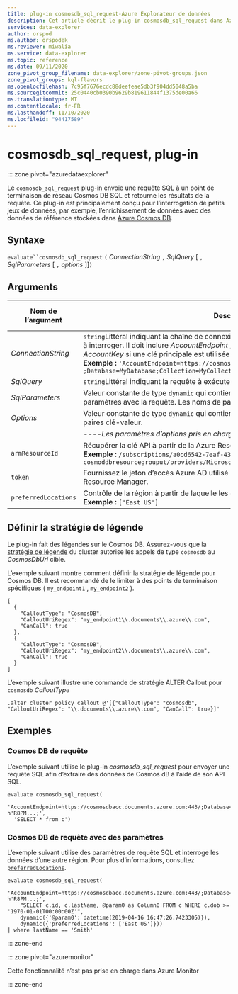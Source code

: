 ```yaml
---
title: plug-in cosmosdb_sql_request-Azure Explorateur de données
description: Cet article décrit le plug-in cosmosdb_sql_request dans Azure Explorateur de données.
services: data-explorer
author: orspod
ms.author: orspodek
ms.reviewer: miwalia
ms.service: data-explorer
ms.topic: reference
ms.date: 09/11/2020
zone_pivot_group_filename: data-explorer/zone-pivot-groups.json
zone_pivot_groups: kql-flavors
ms.openlocfilehash: 7c95f7676ecdc88deefeae5db3f904dd5048a5ba
ms.sourcegitcommit: 25c0440cb0390b9629b819611844f1375de00a66
ms.translationtype: MT
ms.contentlocale: fr-FR
ms.lasthandoff: 11/10/2020
ms.locfileid: "94417589"
---
```

# <a name="cosmosdb_sql_request-plugin"></a>cosmosdb_sql_request, plug-in

::: zone pivot="azuredataexplorer"

Le `cosmosdb_sql_request` plug-in envoie une requête SQL à un point de terminaison de réseau Cosmos DB SQL et retourne les résultats de la requête. Ce plug-in est principalement conçu pour l’interrogation de petits jeux de données, par exemple, l’enrichissement de données avec des données de référence stockées dans [Azure Cosmos DB](/azure/cosmos-db/).

## <a name="syntax"></a>Syntaxe

`evaluate``cosmosdb_sql_request` `(` *ConnectionString* `,` *SqlQuery* [ `,` *SqlParameters* [ `,` *options* ]]`)`

## <a name="arguments"></a>Arguments

|Nom de l’argument | Description | Obligatoire ou facultatif | 
|---|---|---|
| *ConnectionString* | `string`Littéral indiquant la chaîne de connexion qui pointe vers la collection de Cosmos dB à interroger. Il doit inclure *AccountEndpoint* , *Database* et *collection*. Elle peut inclure *AccountKey* si une clé principale est utilisée pour l’authentification. <br> **Exemple :** `'AccountEndpoint=https://cosmosdbacc.documents.azure.com:443/ ;Database=MyDatabase;Collection=MyCollection;AccountKey=' h'R8PM...;'`| Obligatoire |
| *SqlQuery*| `string`Littéral indiquant la requête à exécuter. | Obligatoire |
| *SqlParameters* | Valeur constante de type `dynamic` qui contient des paires clé-valeur à passer comme paramètres avec la requête. Les noms de paramètres doivent commencer par `@` . | Facultatif |
| *Options* | Valeur constante de type `dynamic` qui contient des paramètres plus avancés en tant que paires clé-valeur. | Facultatif |
|| ----*Les paramètres d’options pris en charge sont les suivants :*-----
|      `armResourceId` | Récupérer la clé API à partir de la Azure Resource Manager <br> **Exemple :** `/subscriptions/a0cd6542-7eaf-43d2-bbdd-b678a869aad1/resourceGroups/ cosmoddbresourcegrouput/providers/Microsoft.DocumentDb/databaseAccounts/cosmosdbacc`| 
|  `token` | Fournissez le jeton d’accès Azure AD utilisé pour l’authentification auprès du Azure Resource Manager.
| `preferredLocations` | Contrôle de la région à partir de laquelle les données sont interrogées. <br> **Exemple :** `['East US']` | |  

## <a name="set-callout-policy"></a>Définir la stratégie de légende

Le plug-in fait des légendes sur le Cosmos DB. Assurez-vous que la [stratégie de légende](../management/calloutpolicy.md) du cluster autorise les appels de type `cosmosdb` au *CosmosDbUri* cible.

L’exemple suivant montre comment définir la stratégie de légende pour Cosmos DB. Il est recommandé de le limiter à des points de terminaison spécifiques ( `my_endpoint1` , `my_endpoint2` ).

```kusto
[
  {
    "CalloutType": "CosmosDB",
    "CalloutUriRegex": "my_endpoint1\\.documents\\.azure\\.com",
    "CanCall": true
  },
  {
    "CalloutType": "CosmosDB",
    "CalloutUriRegex": "my_endpoint2\\.documents\\.azure\\.com",
    "CanCall": true
  }
]
```

L’exemple suivant illustre une commande de stratégie ALTER Callout pour `cosmosdb` *CalloutType*

```kusto
.alter cluster policy callout @'[{"CalloutType": "cosmosdb", "CalloutUriRegex": "\\.documents\\.azure\\.com", "CanCall": true}]'
```

## <a name="examples"></a>Exemples

### <a name="query-cosmos-db"></a>Cosmos DB de requête

L’exemple suivant utilise le plug-in *cosmosdb_sql_request* pour envoyer une requête SQL afin d’extraire des données de Cosmos dB à l’aide de son API SQL.

```kusto
evaluate cosmosdb_sql_request(
  'AccountEndpoint=https://cosmosdbacc.documents.azure.com:443/;Database=MyDatabase;Collection=MyCollection;AccountKey=' h'R8PM...;',
  'SELECT * from c')
```

### <a name="query-cosmos-db-with-parameters"></a>Cosmos DB de requête avec des paramètres

L’exemple suivant utilise des paramètres de requête SQL et interroge les données d’une autre région. Pour plus d’informations, consultez [`preferredLocations`](/azure/cosmos-db/tutorial-global-distribution-sql-api?tabs=dotnetv2%2Capi-async#preferred-locations).

```kusto
evaluate cosmosdb_sql_request(
    'AccountEndpoint=https://cosmosdbacc.documents.azure.com:443/;Database=MyDatabase;Collection=MyCollection;AccountKey=' h'R8PM...;',
    "SELECT c.id, c.lastName, @param0 as Column0 FROM c WHERE c.dob >= '1970-01-01T00:00:00Z'",
    dynamic({'@param0': datetime(2019-04-16 16:47:26.7423305)}),
    dynamic({'preferredLocations': ['East US']}))
| where lastName == 'Smith'
```

::: zone-end

::: zone pivot="azuremonitor"

Cette fonctionnalité n’est pas prise en charge dans Azure Monitor

::: zone-end
